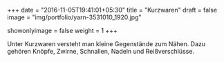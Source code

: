 +++
date = "2016-11-05T19:41:01+05:30"
title = "Kurzwaren"
draft = false
image = "img/portfolio/yarn-3531010_1920.jpg"



showonlyimage = false
weight = 1
+++

Unter Kurzwaren versteht man kleine Gegenstände zum Nähen. Dazu gehören Knöpfe, Zwirne, Schnallen, Nadeln und Reißverschlüsse.
<!--more-->






